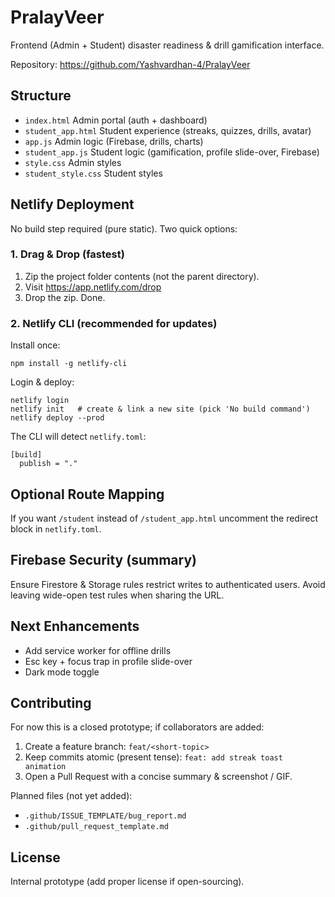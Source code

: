 # PralayVeer

Frontend (Admin + Student) disaster readiness & drill gamification interface.

Repository: https://github.com/Yashvardhan-4/PralayVeer

<!-- Netlify deploy badge (add once site is linked) -->
<!-- Example after linking:
[![Netlify Status](https://api.netlify.com/api/v1/badges/ YOUR_SITE_ID /deploy-status)](https://app.netlify.com/sites/YOUR_SITE_NAME/deploys)
-->

## Structure
- `index.html` Admin portal (auth + dashboard)
- `student_app.html` Student experience (streaks, quizzes, drills, avatar)
- `app.js` Admin logic (Firebase, drills, charts)
- `student_app.js` Student logic (gamification, profile slide-over, Firebase)
- `style.css` Admin styles
- `student_style.css` Student styles

## Netlify Deployment
No build step required (pure static). Two quick options:

### 1. Drag & Drop (fastest)
1. Zip the project folder contents (not the parent directory).
2. Visit https://app.netlify.com/drop
3. Drop the zip. Done.

### 2. Netlify CLI (recommended for updates)
Install once:
```
npm install -g netlify-cli
```
Login & deploy:
```
netlify login
netlify init   # create & link a new site (pick 'No build command')
netlify deploy --prod
```

The CLI will detect `netlify.toml`:
```
[build]
  publish = "."
```

## Optional Route Mapping
If you want `/student` instead of `/student_app.html` uncomment the redirect block in `netlify.toml`.

## Firebase Security (summary)
Ensure Firestore & Storage rules restrict writes to authenticated users. Avoid leaving wide-open test rules when sharing the URL.

## Next Enhancements
- Add service worker for offline drills
- Esc key + focus trap in profile slide-over
- Dark mode toggle

## Contributing
For now this is a closed prototype; if collaborators are added:
1. Create a feature branch: `feat/<short-topic>`
2. Keep commits atomic (present tense): `feat: add streak toast animation`
3. Open a Pull Request with a concise summary & screenshot / GIF.

Planned files (not yet added):
- `.github/ISSUE_TEMPLATE/bug_report.md`
- `.github/pull_request_template.md`

## License
Internal prototype (add proper license if open-sourcing).
